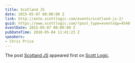 ```yaml
---
title: Scotland JS
date: 2015-05-07 00:00:00 Z
link: http://ante.scottlogic.com/events/scotland-js-2/
guid: https://www.scottlogic.com/?post_type=events&p=4540
eventDate: 2015-05-07 00:00:00 Z
pubDateTime: 2018-05-04 11:41:23 Z
speakers:
- Chris Price
---
```


<p>The post <a rel="nofollow" href="http://ante.scottlogic.com/events/scotland-js-2/">Scotland JS</a> appeared first on <a rel="nofollow" href="http://ante.scottlogic.com">Scott Logic</a>.</p>